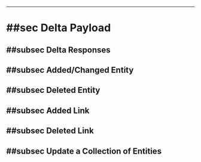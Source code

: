 -------

# ##sec Delta Payload

## ##subsec Delta Responses

## ##subsec Added/Changed Entity

## ##subsec Deleted Entity

## ##subsec Added Link

## ##subsec Deleted Link

## ##subsec Update a Collection of Entities
